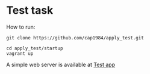 # Test task

How to run:

```
git clone https://github.com/cap1984/apply_test.git

cd apply_test/startup
vagrant up
```

A simple web server is available at [Test app](http://localhost:8080)
